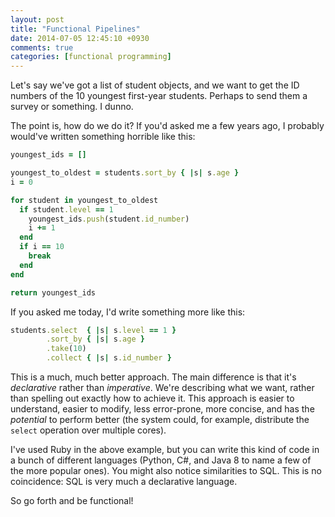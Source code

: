 ```yaml
---
layout: post
title: "Functional Pipelines"
date: 2014-07-05 12:45:10 +0930
comments: true
categories: [functional programming]
---
```


Let's say we've got a list of student objects, and we want to get the ID numbers of the 10 youngest first-year students. Perhaps to send them a survey or something. I dunno.

The point is, how do we do it? If you'd asked me a few years ago, I probably would've written something horrible like this:

<!-- more -->

``` ruby
youngest_ids = []

youngest_to_oldest = students.sort_by { |s| s.age }
i = 0

for student in youngest_to_oldest
  if student.level == 1
    youngest_ids.push(student.id_number)
    i += 1
  end
  if i == 10
    break
  end
end

return youngest_ids
```

If you asked me today, I'd write something more like this:

``` ruby
students.select  { |s| s.level == 1 }
        .sort_by { |s| s.age }
        .take(10)
        .collect { |s| s.id_number }
```

This is a much, much better approach. The main difference is that it's *declarative* rather than *imperative*. We're describing what we want, rather than spelling out exactly how to achieve it. This approach is easier to understand, easier to modify, less error-prone, more concise, and has the *potential* to perform better (the system could, for example, distribute the `select` operation over multiple cores).

I've used Ruby in the above example, but you can write this kind of code in a bunch of different languages (Python, C#, and Java 8 to name a few of the more popular ones). You might also notice similarities to SQL. This is no coincidence: SQL is very much a declarative language.

So go forth and be functional!
